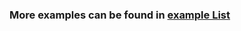 
### More examples can be found in [example List](http://tensorlayer.readthedocs.io/en/latest/user/example.html)